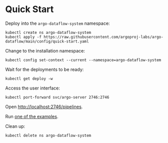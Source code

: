 # Quick Start

Deploy into the `argo-dataflow-system` namespace:

```
kubectl create ns argo-dataflow-system
kubectl apply -f https://raw.githubusercontent.com/argoproj-labs/argo-dataflow/main/config/quick-start.yaml
```

Change to the installation namespace:

```
kubectl config set-context --current --namespace=argo-dataflow-system
```

Wait for the deployments to be ready:

```
kubectl get deploy -w
```

Access the user interface:

```
kubectl port-forward svc/argo-server 2746:2746
```

Open [http://localhost:2746/pipelines](http://localhost:2746/pipelines).

Run [one of the examples](EXAMPLES.md).

Clean up:

```
kubectl delete ns argo-dataflow-system
```